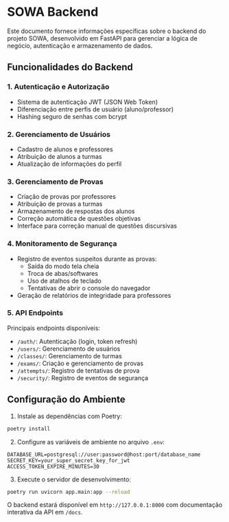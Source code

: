 # SOWA Backend

Este documento fornece informações específicas sobre o backend do projeto SOWA, desenvolvido em FastAPI para gerenciar a lógica de negócio, autenticação e armazenamento de dados.

## Funcionalidades do Backend

### 1. Autenticação e Autorização

- Sistema de autenticação JWT (JSON Web Token)
- Diferenciação entre perfis de usuário (aluno/professor)
- Hashing seguro de senhas com bcrypt

### 2. Gerenciamento de Usuários

- Cadastro de alunos e professores
- Atribuição de alunos a turmas
- Atualização de informações do perfil

### 3. Gerenciamento de Provas

- Criação de provas por professores
- Atribuição de provas a turmas
- Armazenamento de respostas dos alunos
- Correção automática de questões objetivas
- Interface para correção manual de questões discursivas

### 4. Monitoramento de Segurança

- Registro de eventos suspeitos durante as provas:
  - Saída do modo tela cheia
  - Troca de abas/softwares
  - Uso de atalhos de teclado
  - Tentativas de abrir o console do navegador
- Geração de relatórios de integridade para professores

### 5. API Endpoints

Principais endpoints disponíveis:

- `/auth/`: Autenticação (login, token refresh)
- `/users/`: Gerenciamento de usuários
- `/classes/`: Gerenciamento de turmas
- `/exams/`: Criação e gerenciamento de provas
- `/attempts/`: Registro de tentativas de prova
- `/security/`: Registro de eventos de segurança

## Configuração do Ambiente

1. Instale as dependências com Poetry:
```bash
poetry install
```

2. Configure as variáveis de ambiente no arquivo `.env`:
```
DATABASE_URL=postgresql://user:password@host:port/database_name
SECRET_KEY=your_super_secret_key_for_jwt
ACCESS_TOKEN_EXPIRE_MINUTES=30
```

3. Execute o servidor de desenvolvimento:
```bash
poetry run uvicorn app.main:app --reload
```

O backend estará disponível em `http://127.0.0.1:8000` com documentação interativa da API em `/docs`.